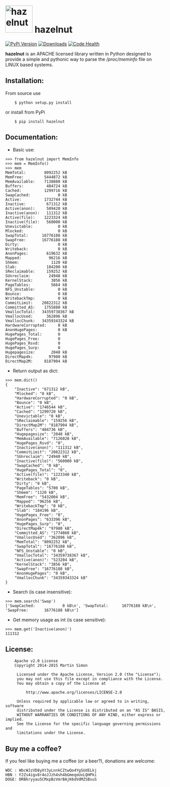 <h1><img src="https://raw.githubusercontent.com/c0ding/hazelnut/master/doc/hazelnut.png" height=85 alt="hazelnut" title="hazelnut"> hazelnut</h1>

[![PyPi Version](http://img.shields.io/pypi/v/hazelnut.svg)](https://pypi.python.org/pypi/hazelnut/)   [![Downloads](http://img.shields.io/pypi/dm/hazelnut.svg)](https://pypi.python.org/pypi/hazelnut/)
[![Code Health](https://landscape.io/github/c0ding/hazelnut/master/landscape.svg)](https://landscape.io/github/c0ding/hazelnut/master)

**hazelnut** is an APACHE licensed library written in Python designed to provide a simple and pythonic way to parse the _/proc/meminfo_ file on LINUX based systems.

## Installation:

From source use

		$ python setup.py install

or install from PyPi

		$ pip install hazelnut

## Documentation:

- Basic use:

```
>>> from hazelnut import MemInfo
>>> mem = MemInfo()
>>> mem
MemTotal:        8092252 kB
MemFree:         5444872 kB
MemAvailable:    7138880 kB
Buffers:          484724 kB
Cached:          1299716 kB
SwapCached:            0 kB
Active:          1732744 kB
Inactive:         671312 kB
Active(anon):     509420 kB
Inactive(anon):   111312 kB
Active(file):    1223324 kB
Inactive(file):   560000 kB
Unevictable:           0 kB
Mlocked:               0 kB
SwapTotal:      16776188 kB
SwapFree:       16776188 kB
Dirty:                 0 kB
Writeback:             0 kB
AnonPages:        619632 kB
Mapped:            96216 kB
Shmem:              1120 kB
Slab:             184200 kB
SReclaimable:     159252 kB
SUnreclaim:        24948 kB
KernelStack:        3856 kB
PageTables:         5664 kB
NFS_Unstable:          0 kB
Bounce:                0 kB
WritebackTmp:          0 kB
CommitLimit:    20822312 kB
Committed_AS:    1755880 kB
VmallocTotal:   34359738367 kB
VmallocUsed:      362896 kB
VmallocChunk:   34359343324 kB
HardwareCorrupted:     0 kB
AnonHugePages:         0 kB
HugePages_Total:       0
HugePages_Free:        0
HugePages_Rsvd:        0
HugePages_Surp:        0
Hugepagesize:       2048 kB
DirectMap4k:       97980 kB
DirectMap2M:     8187904 kB
```

- Return output as dict:

```
>>> mem.dict()
{
	"Inactive": "671312 kB",
	"Mlocked": "0 kB",
	"HardwareCorrupted": "0 kB",
	"Bounce": "0 kB",
	"Active": "1746544 kB",
	"Cached": "1299720 kB",
	"Unevictable": "0 kB",
	"SReclaimable": "159256 kB",
	"DirectMap2M": "8187904 kB",
	"Buffers": "484736 kB",
	"Hugepagesize": "2048 kB",
	"MemAvailable": "7126028 kB",
	"HugePages_Rsvd": "0",
	"Inactive(anon)": "111312 kB",
	"CommitLimit": "20822312 kB",
	"SUnreclaim": "24940 kB",
	"Inactive(file)": "560000 kB",
	"SwapCached": "0 kB",
	"HugePages_Total": "0",
	"Active(file)": "1223340 kB",
	"Writeback": "0 kB",
	"Dirty": "0 kB",
	"PageTables": "5700 kB",
	"Shmem": "1120 kB",
	"MemFree": "5432004 kB",
	"Mapped": "96256 kB",
	"WritebackTmp": "0 kB",
	"Slab": "184196 kB",
	"HugePages_Free": "0",
	"AnonPages": "633396 kB",
	"HugePages_Surp": "0",
	"DirectMap4k": "97980 kB",
	"Committed_AS": "1774860 kB",
	"VmallocUsed": "362896 kB",
	"MemTotal": "8092252 kB",
	"SwapTotal": "16776188 kB",
	"NFS_Unstable": "0 kB",
	"VmallocTotal": "34359738367 kB",
	"Active(anon)": "523204 kB",
	"KernelStack": "3856 kB",
	"SwapFree": "16776188 kB",
	"AnonHugePages": "0 kB",
	"VmallocChunk": "34359343324 kB"
}
```

- Search (is case insensitive):

```
>>> mem.search('Swap')
['SwapCached:            0 kB\n', 'SwapTotal:      16776188 kB\n', 'SwapFree:       16776188 kB\n']
```

- Get memory usage as int (is case sensitive):

```
>>> mem.get('Inactive(anon)')
111312
```

## License:

```
	Apache v2.0 License
	Copyright 2014-2015 Martin Simon

	 Licensed under the Apache License, Version 2.0 (the "License");
	 you may not use this file except in compliance with the License.
	 You may obtain a copy of the License at

		 http://www.apache.org/licenses/LICENSE-2.0

	 Unless required by applicable law or agreed to in writing, software
	 distributed under the License is distributed on an "AS IS" BASIS,
	 WITHOUT WARRANTIES OR CONDITIONS OF ANY KIND, either express or implied.
	 See the License for the specific language governing permissions and
	 limitations under the License.

```

## Buy me a coffee?

If you feel like buying me a coffee (or a beer?), donations are welcome:

```
WDC : WbcWJzVD8yXt3yLnnkCZtwQo4YgSUdELkj
HBN : F2Zs4igv8r4oJJzh4sh4bGmeqoUxLQHPki
DOGE: DRBkryyau5CMxpBzVmrBAjK6dVdMZSBsuS
```